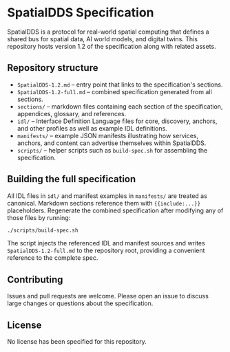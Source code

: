 # SpatialDDS Specification

SpatialDDS is a protocol for real-world spatial computing that defines a shared bus for spatial data, AI world models, and digital twins. This repository hosts version 1.2 of the specification along with related assets.

## Repository structure

- `SpatialDDS-1.2.md` – entry point that links to the specification's sections.
- `SpatialDDS-1.2-full.md` – combined specification generated from all sections.
- `sections/` – markdown files containing each section of the specification, appendices, glossary, and references.
- `idl/` – Interface Definition Language files for core, discovery, anchors, and other profiles as well as example IDL definitions.
- `manifests/` – example JSON manifests illustrating how services, anchors, and content can advertise themselves within SpatialDDS.
- `scripts/` – helper scripts such as `build-spec.sh` for assembling the specification.

## Building the full specification

All IDL files in `idl/` and manifest examples in `manifests/` are treated as canonical. Markdown sections reference them with `{{include:...}}` placeholders. Regenerate the combined specification after modifying any of those files by running:

```bash
./scripts/build-spec.sh
```

The script injects the referenced IDL and manifest sources and writes `SpatialDDS-1.2-full.md` to the repository root, providing a convenient reference to the complete spec.

## Contributing

Issues and pull requests are welcome. Please open an issue to discuss large changes or questions about the specification.

## License

No license has been specified for this repository.

